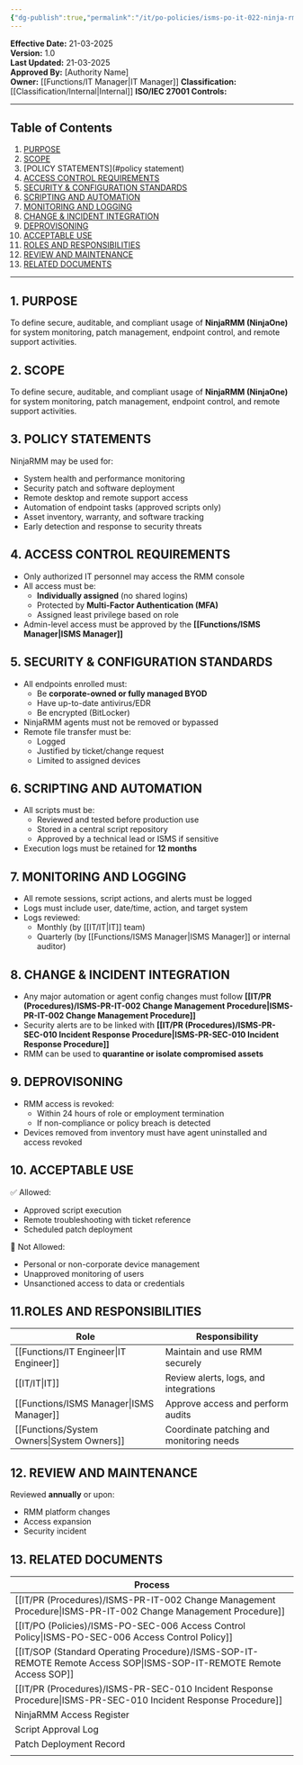 ```yaml
---
{"dg-publish":true,"permalink":"/it/po-policies/isms-po-it-022-ninja-rmm-usage-policy/","tags":["NinjaRMM","NinjaOne","policy"]}
---
```


**Effective Date:** 21-03-2025  
**Version:** 1.0  
**Last Updated:** 21-03-2025  
**Approved By:** [Authority Name]  
**Owner:** [[Functions/IT Manager\|IT Manager]]
**Classification:** [[Classification/Internal\|Internal]]
**ISO/IEC 27001 Controls:** 

---
## **Table of Contents**  
1. [PURPOSE](#purpose)  
2. [SCOPE](#scope)  
3. [POLICY STATEMENTS](#policy statement)  
4. [ACCESS CONTROL REQUIREMENTS](#access-control-requirements)  
5. [SECURITY & CONFIGURATION STANDARDS](#security-configuration-standards)  
6. [SCRIPTING AND AUTOMATION](#scripting-and-automation)  
7. [MONITORING AND LOGGING](#monitoring-and-logging)  
8. [CHANGE & INCIDENT INTEGRATION](#change-incident-integration)
9. [DEPROVISONING](#deprovioning)
10. [ACCEPTABLE USE](#acceptable-use)
11. [ROLES AND RESPONSIBILITIES](#roles-and-responsibilities)
12. [REVIEW AND MAINTENANCE](#review-and-maintenance)
13. [RELATED DOCUMENTS](#related-documents)

---
## **1. PURPOSE**  
To define secure, auditable, and compliant usage of **NinjaRMM (NinjaOne)** for system monitoring, patch management, endpoint control, and remote support activities.
## **2. SCOPE**
To define secure, auditable, and compliant usage of **NinjaRMM (NinjaOne)** for system monitoring, patch management, endpoint control, and remote support activities.
 
## **3. POLICY STATEMENTS** 
 NinjaRMM may be used for:
- System health and performance monitoring
- Security patch and software deployment
- Remote desktop and remote support access
- Automation of endpoint tasks (approved scripts only)
- Asset inventory, warranty, and software tracking
- Early detection and response to security threats
## **4. ACCESS CONTROL REQUIREMENTS**
- Only authorized IT personnel may access the RMM console
- All access must be:
    - **Individually assigned** (no shared logins)
    - Protected by **Multi-Factor Authentication (MFA)**
    - Assigned least privilege based on role
- Admin-level access must be approved by the **[[Functions/ISMS Manager\|ISMS Manager]]**
## **5. SECURITY & CONFIGURATION STANDARDS**  
- All endpoints enrolled must:
    - Be **corporate-owned or fully managed BYOD**
    - Have up-to-date antivirus/EDR
    - Be encrypted (BitLocker)
- NinjaRMM agents must not be removed or bypassed
- Remote file transfer must be:
    - Logged
    - Justified by ticket/change request
    - Limited to assigned devices
## **6. SCRIPTING AND AUTOMATION**  
- All scripts must be:
    - Reviewed and tested before production use
    - Stored in a central script repository
    - Approved by a technical lead or ISMS if sensitive
- Execution logs must be retained for **12 months**
## **7. MONITORING AND LOGGING**  
- All remote sessions, script actions, and alerts must be logged
- Logs must include user, date/time, action, and target system
- Logs reviewed:
    - Monthly (by [[IT/IT\|IT]] team)
    - Quarterly (by [[Functions/ISMS Manager\|ISMS Manager]] or internal auditor)
## **8. CHANGE & INCIDENT INTEGRATION**
- Any major automation or agent config changes must follow **[[IT/PR (Procedures)/ISMS-PR-IT-002 Change Management Procedure\|ISMS-PR-IT-002 Change Management Procedure]]**
- Security alerts are to be linked with **[[IT/PR (Procedures)/ISMS-PR-SEC-010 Incident Response Procedure\|ISMS-PR-SEC-010 Incident Response Procedure]]**
- RMM can be used to **quarantine or isolate compromised assets**
## **9. DEPROVISONING**
- RMM access is revoked:  
    - Within 24 hours of role or employment termination
    - If non-compliance or policy breach is detected
- Devices removed from inventory must have agent uninstalled and access revoked
## **10. ACCEPTABLE USE**
✅ Allowed:
- Approved script execution
- Remote troubleshooting with ticket reference
- Scheduled patch deployment

🚫 Not Allowed:
- Personal or non-corporate device management
- Unapproved monitoring of users
- Unsanctioned access to data or credentials

## **11.ROLES AND RESPONSIBILITIES**

| Role              | Responsibility                           |
| ----------------- | ---------------------------------------- |
| [[Functions/IT Engineer\|IT Engineer]]   | Maintain and use RMM securely            |
| [[IT/IT\|IT]]            | Review alerts, logs, and integrations    |
| [[Functions/ISMS Manager\|ISMS Manager]]  | Approve access and perform audits        |
| [[Functions/System Owners\|System Owners]] | Coordinate patching and monitoring needs |
## **12. REVIEW AND MAINTENANCE**
Reviewed **annually** or upon:
- RMM platform changes
- Access expansion
- Security incident
## **13. RELATED DOCUMENTS**

| Process                                         |
| ----------------------------------------------- |
| [[IT/PR (Procedures)/ISMS-PR-IT-002 Change Management Procedure\|ISMS-PR-IT-002 Change Management Procedure]]  |
| [[IT/PO (Policies)/ISMS-PO-SEC-006 Access Control Policy\|ISMS-PO-SEC-006 Access Control Policy]]       |
| [[IT/SOP (Standard Operating Procedure)/ISMS-SOP-IT-REMOTE Remote Access SOP\|ISMS-SOP-IT-REMOTE Remote Access SOP]]        |
| [[IT/PR (Procedures)/ISMS-PR-SEC-010 Incident Response Procedure\|ISMS-PR-SEC-010 Incident Response Procedure]] |
| NinjaRMM Access Register                        |
| Script Approval Log                             |
| Patch Deployment Record                         |
|                                                 |









